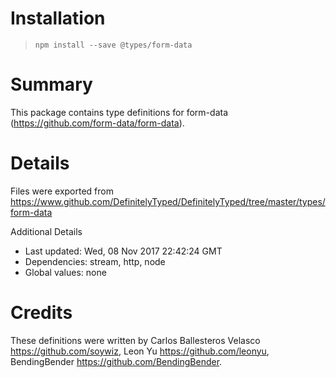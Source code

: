 # Installation
> `npm install --save @types/form-data`

# Summary
This package contains type definitions for form-data (https://github.com/form-data/form-data).

# Details
Files were exported from https://www.github.com/DefinitelyTyped/DefinitelyTyped/tree/master/types/form-data

Additional Details
 * Last updated: Wed, 08 Nov 2017 22:42:24 GMT
 * Dependencies: stream, http, node
 * Global values: none

# Credits
These definitions were written by Carlos Ballesteros Velasco <https://github.com/soywiz>, Leon Yu <https://github.com/leonyu>, BendingBender <https://github.com/BendingBender>.
